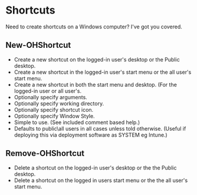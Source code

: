 # Shortcuts

Need to create shortcuts on a Windows computer?  I've got you covered.

## New-OHShortcut

- Create a new shortcut on the logged-in user's desktop or the Public desktop. 
- Create a new shortcut in the logged-in user's start menu or the all user's start menu.
- Create a new shortcut in both the start menu and desktop. (For the logged-in user or all user's.
- Optionally specify arguments.
- Optionally specify working directory.
- Optionally specify shortcut icon.
- Optionally specify Window Style.
- Simple to use. (See included comment based help.)
- Defaults to public\all users in all cases unless told otherwise. (Useful if deploying this via deployment software as SYSTEM eg Intune.)

## Remove-OHShortcut
- Delete a shortcut on the logged-in user's desktop or the the Public desktop. 
- Delete a shortcut on the logged in users start menu or the the all user's start menu.
